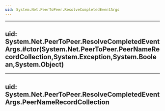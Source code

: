 ```yaml
---
uid: System.Net.PeerToPeer.ResolveCompletedEventArgs
---
```


---
uid: System.Net.PeerToPeer.ResolveCompletedEventArgs.#ctor(System.Net.PeerToPeer.PeerNameRecordCollection,System.Exception,System.Boolean,System.Object)
---

---
uid: System.Net.PeerToPeer.ResolveCompletedEventArgs.PeerNameRecordCollection
---
